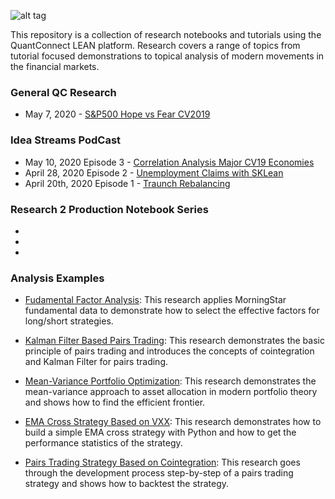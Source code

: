 ![alt tag](https://cdn.quantconnect.com/research/i/research-banner.png)

This repository is a collection of research notebooks and tutorials using the QuantConnect LEAN platform. Research covers a range of topics from tutorial focused demonstrations to topical analysis of modern movements in the financial markets. 

### General QC Research

 - May 7, 2020 - [S&P500 Hope vs Fear CV2019]()

### Idea Streams PodCast

 - May 10, 2020 Episode 3 - [Correlation Analysis Major CV19 Economies]()
 - April 28, 2020 Episode 2 - [Unemployment Claims with SKLean](https://www.youtube.com/watch?v=VCf9e0S4rDg)
 - April 20th, 2020 Episode 1 - [Traunch Rebalancing](https://www.youtube.com/watch?v=q1VjM1nHPfE)
 
### Research 2 Production Notebook Series

 - 
 -
 -

### Analysis Examples  
 - [Fudamental Factor Analysis](https://github.com/QuantConnect/Research/blob/master/Analysis/01%20Fudamental%20Factor%20Analysis.ipynb): This research applies MorningStar fundamental data to demonstrate how to select the effective factors for long/short strategies. 

 - [Kalman Filter Based Pairs Trading](https://github.com/QuantConnect/Research/blob/master/Analysis/02%20Kalman%20Filter%20Based%20Pairs%20Trading.ipynb): This research demonstrates the basic principle of pairs trading and introduces the concepts of cointegration and Kalman Filter for pairs trading.

 - [Mean-Variance Portfolio Optimization](https://github.com/QuantConnect/Research/blob/master/Analysis/03%20Mean-Variance%20Portfolio%20Optimization%20.ipynb): This research demonstrates the mean-variance approach to asset allocation in modern portfolio theory and shows how to find the efficient frontier.

 - [EMA Cross Strategy Based on VXX](https://github.com/QuantConnect/Research/blob/master/Analysis/04%20EMA%20Cross%20Strategy%20Based%20on%20VXX.ipynb): This research demonstrates how to build a simple EMA cross strategy with Python and how to get the performance statistics of the strategy.

 - [Pairs Trading Strategy Based on Cointegration](https://github.com/QuantConnect/Research/blob/master/Analysis/05%20Pairs%20Trading%20Strategy%20Based%20on%20Cointegration.ipynb): This research goes through the development process step-by-step of a pairs trading strategy and shows how to backtest the strategy.
